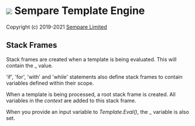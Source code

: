 # ![](../images/sempare-logo-45px.png) Sempare Template Engine

Copyright (c) 2019-2021 [Sempare Limited](http://www.sempare.ltd)

## Stack Frames

Stack frames are created when a template is being evaluated. This will contain the _ value. 

'if', 'for', 'with' and 'while' statements also define stack frames to contain variables defined within their scope. 

When a template is being processed, a root stack frame is created. All variables in the _context_ are added to this stack frame. 

When you provide an input variable to _Template.Eval()_, the _ variable is also set.
